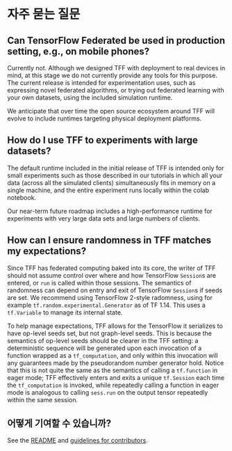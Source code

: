# 자주 묻는 질문

## Can TensorFlow Federated be used in production setting, e.g., on mobile phones?

Currently not. Although we designed TFF with deployment to real devices in mind, at this stage we do not currently provide any tools for this purpose. The current release is intended for experimentation uses, such as expressing novel federated algorithms, or trying out federated learning with your own datasets, using the included simulation runtime.

We anticipate that over time the open source ecosystem around TFF will evolve to include runtimes targeting physical deployment platforms.

## How do I use TFF to experiments with large datasets?

The default runtime included in the initial release of TFF is intended only for small experiments such as those described in our tutorials in which all your data (across all the simulated clients) simultaneously fits in memory on a single machine, and the entire experiment runs locally within the colab notebook.

Our near-term future roadmap includes a high-performance runtime for experiments with very large data sets and large numbers of clients.

## How can I ensure randomness in TFF matches my expectations?

Since TFF has federated computing baked into its core, the writer of TFF should not assume control over where and how TensorFlow `Session`s are entered, or `run` is called within those sessions. The semantics of randomness can depend on entry and exit of TensorFlow `Session`s if seeds are set. We recommend using TensorFlow 2-style radomness, using for example `tf.random.experimental.Generator` as of TF 1.14. This uses a `tf.Variable` to manage its internal state.

To help manage expectations, TFF allows for the TensorFlow it serializes to have op-level seeds set, but not graph-level seeds. This is because the semantics of op-level seeds should be clearer in the TFF setting: a deterministic sequence will be generated upon each invocation of a function wrapped as a `tf_computation`, and only within this invocation will any guarantees made by the pseudorandom number generator hold. Notice that this is not quite the same as the semantics of calling a `tf.function` in eager mode; TFF effectively enters and exits a unique `tf.Session` each time the `tf_computation` is invoked, while repeatedly calling a function in eager mode is analogous to calling `sess.run` on the output tensor repeatedly within the same session.

## 어떻게 기여할 수 있습니까?

See the [README](../README.md) and [guidelines for contributors](../CONTRIBUTING.md).
